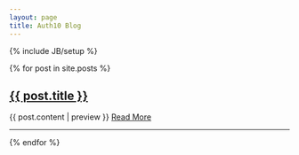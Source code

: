 ```yaml
---
layout: page
title: Auth10 Blog
---
```

{% include JB/setup %}


<div class="posts">
  {% for post in site.posts %}
    <h2><a href="{{ post.url }}">{{ post.title }}</a></h2>
    <div style="display:none">{{ post.content | preview | debug }}</div>
    {{ post.content | preview }}
    <a href="{{ post.url }}">Read More</a>
    <hr/>
  {% endfor %}
</div>
